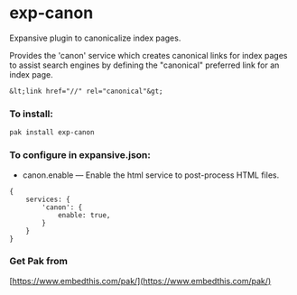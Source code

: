 exp-canon
===

Expansive plugin to canonicalize index pages.

Provides the 'canon' service which creates canonical links for index pages to assist search engines by defining the "canonical" preferred link for an index page.

    &lt;link href="//" rel="canonical"&gt;

### To install:

    pak install exp-canon

### To configure in expansive.json:

* canon.enable &mdash; Enable the html service to post-process HTML files.

```
{
    services: {
        'canon': {
            enable: true,
        }
    }
}
```

### Get Pak from

[https://www.embedthis.com/pak/](https://www.embedthis.com/pak/)
